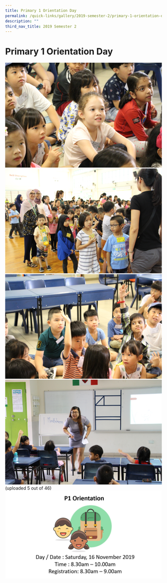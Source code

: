 ```yaml
---
title: Primary 1 Orientation Day
permalink: /quick-links/gallery/2019-semester-2/primary-1-orientation-day
description: ""
third_nav_title: 2019 Semester 2
---
```

# **Primary 1 Orientation Day**

![](/images/P1%20Orientation%20(0).jpg)
![](/images/P1%20Orientation%20(1).jpg)
![](/images/P1%20Orientation%20(11).jpg)
![](/images/P1%20Orientation%20(12).jpg)
(uploaded 5 out of 46)
![](/images/P1%20Orientation.jpg)